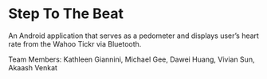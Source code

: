 # Step To The Beat

An Android application that serves as a pedometer and displays user’s heart rate from the Wahoo Tickr via Bluetooth.

Team Members: Kathleen Giannini, Michael Gee, Dawei Huang, Vivian Sun, Akaash Venkat
